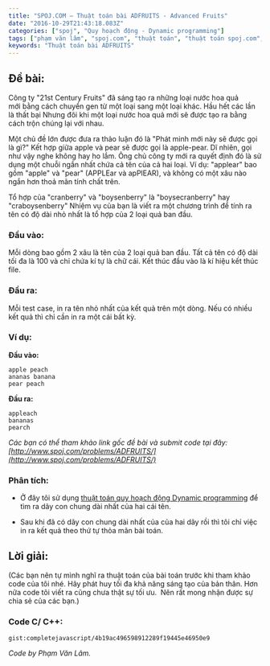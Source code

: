 ```yaml
---
title: "SPOJ.COM – Thuật toán bài ADFRUITS - Advanced Fruits"
date: "2016-10-29T21:43:18.083Z"
categories: ["spoj", "Quy hoạch động - Dynamic programming"]
tags: ["phạm văn lâm", "spoj.com", "thuật toán", "thuật toán spoj.com", "quy hoạch động dynamic programming", "dãy con chung dài nhất LCS"]
keywords: "Thuật toán bài ADFRUITS"
---
```


## Đề bài:

Công ty "21st Century Fruits" đã sáng tạo ra những loại nước hoa quả mới bằng cách chuyển gen từ một loại sang một loại khác. Hầu hết các lần là thất bại Nhưng đôi khi một loại nước hoa quả mới sẽ được tạo ra bằng cách trộn chúng lại với nhau. 

Một chủ đề lớn được đưa ra thảo luận đó là "Phát minh mới này sẽ được gọi là gì?" Kết hợp giữa apple và pear sẽ được gọi là apple-pear. Dĩ nhiên, gọi như vậy nghe không hay ho lắm. Ông chủ công ty mới ra quyết định đó là sử dụng một chuỗi ngắn nhất chứa cả tên của cả hai loại. Ví dụ: "applear" bao gồm "apple" và "pear" (APPLEar và apPlEAR), và không có một xâu nào ngắn hơn thoả mãn tính chất trên. 

Tổ hợp của "cranberry" và "boysenberry" là "boysecranberry" hay "craboysenberry" Nhiệm vụ của bạn là viết ra một chương trình để tính ra tên có độ dài nhỏ nhất là tổ hợp của 2 loại quả ban đầu.

### Đầu vào:

Mỗi dòng bao gồm 2 xâu là tên của 2 loại quả ban đầu. Tất cả tên có độ dài tối đa là 100 và chỉ chứa kí tự là chữ cái. Kết thúc đầu vào là kí hiệu kết thúc file.

### Đầu ra:

Mỗi test case, in ra tên nhỏ nhất của kết quả trên một dòng. Nếu có nhiều kết quả thì chỉ cần in ra một cái bất kỳ.

### Ví dụ:

**Đầu vào:**

```
apple peach
ananas banana
pear peach
```

**Đầu ra:**

```
appleach
bananas
pearch
```

_Các bạn có thể tham khảo link gốc đề bài và submit code tại đây: [http://www.spoj.com/problems/ADFRUITS/](http://www.spoj.com/problems/ADFRUITS/)_

### Phân tích:

  * Ở đây tôi sử dụng [thuật toán quy hoạch động Dynamic programming](/category/quy-hoach-dong-dynamic-programming/) để tìm ra dãy con chung dài nhất của hai cái tên.
  
  * Sau khi đã có dãy con chung dài nhất của của hai dãy rồi thì tôi chỉ việc in ra kết quả theo thứ tự thỏa mãn bài toán.

## **Lời giải:**

(Các bạn nên tự mình nghĩ ra thuật toán của bài toán trước khi tham khảo code của tôi nhé. Hãy phát huy tối đa khả năng sáng tạo của bản thân. Hơn nữa code tôi viết ra cũng chưa thật sự tối ưu.  Nên rất mong nhận được sự chia sẻ của các bạn.)

### **Code C/ C++:**

`gist:completejavascript/4b19ac496598912289f19445e46950e9`

_Code by Phạm Văn Lâm._